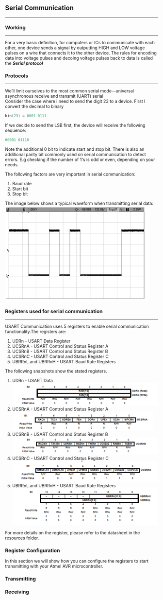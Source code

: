 ## Serial Communication
---
### Working
---
For a very basic definition, for computers or ICs to communicate with each other, one device sends a signal by outputting HIGH and LOW voltage pulses on a wire that connects it to the other device. The rules for encoding data into voltage pulses and decoing voltage pulses back to data is called the ***Serial protocol***


### Protocols
---
We’ll limit ourselves to the most common serial mode—universal asynchronous receive and transmit (UART) serial
<br>
Consider the case where i need to send the digit 23 to a device. First I convert the decimal to binary   
```c
bin(23) = 0001 0111
```
If we decide to send the LSB first, the device will receive the following sequence:
```c
00001 01110
```

Note the additional 0 bit to indicate start and stop bit. There is also an additional parity bit commonly used on serial communication to detect errors. E.g checking if the number of 1's is odd or even, depending on your needs.

The following factors are very important in serial communication:
1. Baud rate
2. Start bit
3. Stop bit

The image below shows a typical waveform when transmitting serial data:
![Serial Graph](./imgs/serial-oscope.png)


### Registers used for serial communication
---
USART Communication uses 5 registers to enable serial communication functionality.The registers are:

1. UDRn - USART Data Register
2. UCSRnA - USART Control and Status Register A
3. UCSRnB - USART Control and Status Register B
4. UCSRnC - USART Control and Status Register C
5. UBRRnL and UBRRnH - USART Baud Rate Registers

The following snapshots show the stated registers.

1. UDRn - USART Data 
![UDRn](./imgs/UDRn.png)
2. UCSRnA - USART Control and Status Register A
![ucsra](./imgs/ucsra.png)
3. UCSRnB - USART Control and Status Register B
![ucsrb](./imgs/ucsrb.png)
4. UCSRnC - USART Control and Status Register C
![ucsrc](./imgs/ucsrc.png)
5. UBRRnL and UBRRnH - USART Baud Rate Registers
![ubrrl/ubrrh](./imgs/ubbr.png)

For more details on the register, please refer to the datasheet in the resources folder.


### Register Configuration
In this section we will show how you can configure the registers to start transmitting with your Atmel AVR microcontroller.



### Transmitting

### Receiving